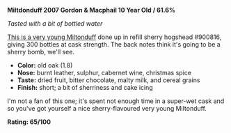 ﻿**Miltdonduff 2007 Gordon & Macphail 10 Year Old / 61.6%**

*Tasted with a bit of bottled water*

[This is a very young Miltonduff](https://www.whiskybase.com/whiskies/whisky/109974/miltonduff-2007-gm) done up in refill sherry hogshead #900816, giving 300 bottles at cask strength.  The back notes think it's going to be a sherry bomb, we'll see.

* **Color:** old oak (1.8)
* **Nose:** burnt leather, sulphur, cabernet wine, christmas spice
* **Taste:** dried fruit, bitter chocolate, malty milk, and cereal grains  
* **Finish:** short; a bit of sherriness and cake icing

I'm not a fan of this one; it's spent not enough time in a super-wet cask and so you've got yourself a nice sherry-flavoured very young Miltonduff.

**Rating: 65/100**